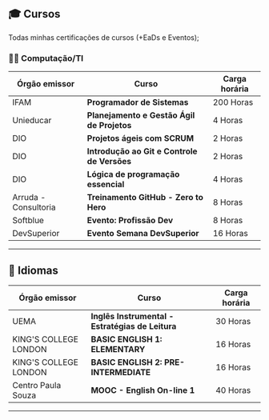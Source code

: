 

## 🎓 Cursos 
Todas minhas certificações de cursos (+EaDs e Eventos);  

### 🧑‍💻 Computação/TI

| Órgão emissor      | Curso                                                            | Carga horária      | 
| ------------------ | ---------------------------------------------------------------- | ------------------ | 
|IFAM                | **Programador de Sistemas**                                      | 200 Horas          | 
|Unieducar           | **Planejamento e Gestão Ágil de Projetos**                       | 4 Horas            | 
|DIO                 | **Projetos ágeis com SCRUM**                                     | 2 Horas            | 
|DIO                 | **Introdução ao Git e Controle de Versões**                      | 2 Horas            | 
|DIO                 | **Lógica de programação essencial**                              | 4 Horas            | 
|Arruda - Consultoria| **Treinamento GitHub - Zero to Hero**                            | 8 Horas            | 
|Softblue            | **Evento: Profissão Dev**                                        | 8 Horas            | 
|DevSuperior         | **Evento Semana DevSuperior**                                    | 16 Horas           | 


---

## 💬 Idiomas
| Órgão emissor       | Curso                                                                    | Carga horária | 
| ------------------- | ------------------------------------------------------------------------ | ------------- | 
|UEMA                 | **Inglês Instrumental - Estratégias de Leitura**                         | 30 Horas      | 
|KING'S COLLEGE LONDON| **BASIC ENGLISH 1: ELEMENTARY**                                          | 16 Horas      | 
|KING'S COLLEGE LONDON| **BASIC ENGLISH 2: PRE-INTERMEDIATE**                                    | 16 Horas      | 
|Centro Paula Souza   | **MOOC - English On-line 1**                                             | 40 Horas      | 

---











